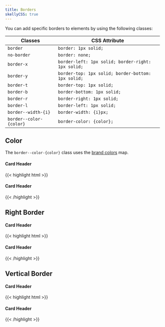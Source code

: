 ```yaml
---
title: Borders
skellyCSS: true
---
```

You can add specific borders to elements by using the following classes:

<table class="table mb-4">
  <thead>
    <tr>
      <th>Classes</th>
      <th>CSS Attribute</th>
    </tr>
  </thead>
  <tbody>
    <tr>
      <td data-label="Classes"><code>border</code></td>
      <td data-label="CSS Attribute"><code>border: 1px solid;</code></td>
    </tr>
    <tr>
      <td data-label="Classes"><code>no-border</code></td>
      <td data-label="CSS Attribute"><code>border: none;</code></td>
    </tr>
    <tr>
      <td data-label="Classes"><code>border-x</code></td>
      <td data-label="CSS Attribute"><code>border-left: 1px solid; border-right: 1px solid;</code></td>
    </tr>
    <tr>
      <td data-label="Classes"><code>border-y</code></td>
      <td data-label="CSS Attribute"><code>border-top: 1px solid; border-bottom: 1px solid;</code></td>
    </tr>
    <tr>
      <td data-label="Classes"><code>border-t</code></td>
      <td data-label="CSS Attribute"><code>border-top: 1px solid;</code></td>
    </tr>
    <tr>
      <td data-label="Classes"><code>border-b</code></td>
      <td data-label="CSS Attribute"><code>border-bottom: 1px solid;</code></td>
    </tr>
    <tr>
      <td data-label="Classes"><code>border-r</code></td>
      <td data-label="CSS Attribute"><code>border-right: 1px solid;</code></td>
    </tr>
    <tr>
      <td data-label="Classes"><code>border-l</code></td>
      <td data-label="CSS Attribute"><code>border-left: 1px solid;</code></td>
    </tr>
    <tr>
      <td data-label="Classes"><code>border--width-{i}</code></td>
      <td data-label="CSS Attribute"><code>border-width: {i}px;</code></td>
    </tr>
    <tr>
      <td data-label="Classes"><code>border--color-{color}</code></td>
      <td data-label="CSS Attribute"><code>border-color: {color};</code></td>
    </tr>
  </tbody>
</table>

## Color

The `border--color-{color}` class uses the [brand colors](/section-color.html#kssref-color-brandcolors) map.

<div class="block-container">
  <div class="block laptop-up-3">
    <div class="card">
      <h4 class="border-b border--color-navy pb-2 mb-2">Card Header</h4>
      <div class="card__content">
        <p class="skeleton" data-lines="7" data-animation="true"></p>
      </div>
    </div>
  </div>
</div>

<div class="mt-4 mb-4">
{{< highlight html >}}
<div class="block-container">
  <div class="block laptop-up-3">
    <div class="card">
      <h4 class="border-b border--color-navy pb-2 mb-2">Card Header</h4>
      <div class="card__content">
        <!-- Card content goes here! -->
      </div>
    </div>
  </div>
</div>
{{< /highlight >}}
</div>


## Right Border
<div class="block-container">
  <div class="block laptop-up-3">
    <div class="card">
      <h4 class="pb-2 mb-2">Card Header</h4>
      <div class="card__content block-container blocks px-3">
        <div class="block block-6 border-r border--color-med-blue">
          <p class="skeleton" data-lines="7" data-animation="true"></p>
        </div>
        <div class="block block-6">
          <p class="skeleton" data-lines="7" data-animation="true"></p>
        </div>
      </div>
    </div>
  </div>
</div>

<div class="mt-4 mb-4">
{{< highlight html >}}
<div class="block-container">
  <div class="block laptop-up-3">
    <div class="card">
      <h4 class="pb-2 mb-2">Card Header</h4>
      <div class="card__content block-container blocks px-3">
        <div class="block block-6 border-r border--color-med-blue">
          <!-- Card content goes here! -->
        </div>
        <div class="block block-6">
          <!-- Card content goes here! -->
        </div>
      </div>
    </div>
  </div>
</div>
{{< /highlight >}}
</div>


## Vertical Border
<div class="block-container">
  <div class="block laptop-up-3">
    <div class="card">
      <h4 class="border-y border--color-orange py-2 mb-2">Card Header</h4>
      <div class="card__content">
        <p class="skeleton" data-lines="7" data-animation="true"></p>
      </div>
    </div>
  </div>
</div>

<div class="mt-4 mb-4">
{{< highlight html >}}
<div class="block-container">
  <div class="block laptop-up-3">
    <div class="card">
      <h4 class="border-y border--color-orange py-2 mb-2">Card Header</h4>
      <div class="card__content">
        <!-- Card content goes here! -->
      </div>
    </div>
  </div>
</div>
{{< /highlight >}}
</div>